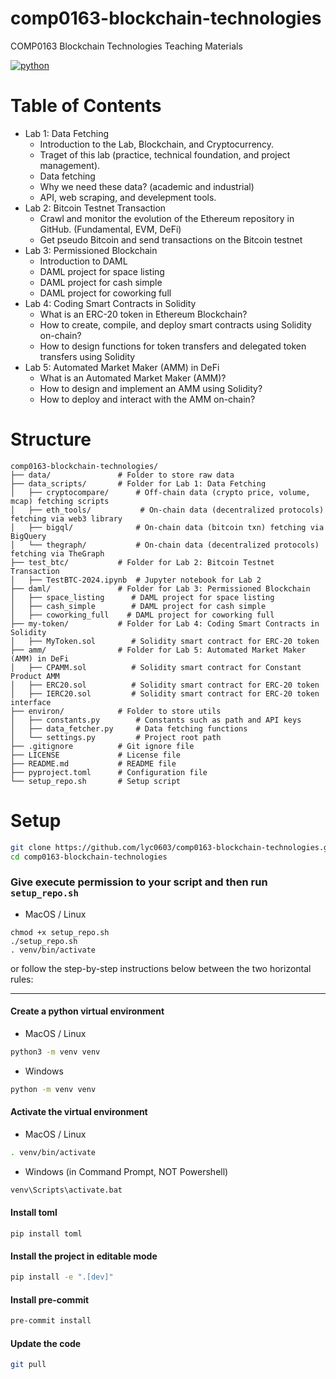 # comp0163-blockchain-technologies
COMP0163 Blockchain Technologies Teaching Materials

[![python](https://img.shields.io/badge/Python-%3E%203.9.0-3776AB.svg?style=flat&logo=python&logoColor=white
)](https://www.python.org)

# Table of Contents

- Lab 1: Data Fetching
    - Introduction to the Lab, Blockchain, and Cryptocurrency.
    - Traget of this lab (practice, technical foundation, and project management).
    - Data fetching
    - Why we need these data? (academic and industrial)
    - API, web scraping, and develepment tools.
- Lab 2: Bitcoin Testnet Transaction
    - Crawl and monitor the evolution of the Ethereum repository in GitHub. (Fundamental, EVM, DeFi)
    - Get pseudo Bitcoin and send transactions on the Bitcoin testnet
- Lab 3: Permissioned Blockchain
    - Introduction to DAML
    - DAML project for space listing
    - DAML project for cash simple
    - DAML project for coworking full
- Lab 4: Coding Smart Contracts in Solidity
    - What is an ERC-20 token in Ethereum Blockchain?
    - How to create, compile, and deploy smart contracts using Solidity on-chain?
    - How to design functions for token transfers and delegated token transfers using Solidity
- Lab 5: Automated Market Maker (AMM) in DeFi
    - What is an Automated Market Maker (AMM)?
    - How to design and implement an AMM using Solidity?
    - How to deploy and interact with the AMM on-chain?
# Structure
```
comp0163-blockchain-technologies/
├── data/               # Folder to store raw data    
├── data_scripts/       # Folder for Lab 1: Data Fetching
│   ├── cryptocompare/      # Off-chain data (crypto price, volume, mcap) fetching scripts
│   ├── eth_tools/           # On-chain data (decentralized protocols) fetching via web3 library
│   ├── bigql/              # On-chain data (bitcoin txn) fetching via BigQuery
│   └── thegraph/           # On-chain data (decentralized protocols) fetching via TheGraph
├── test_btc/           # Folder for Lab 2: Bitcoin Testnet Transaction
│   ├── TestBTC-2024.ipynb  # Jupyter notebook for Lab 2
├── daml/               # Folder for Lab 3: Permissioned Blockchain
│   ├── space_listing      # DAML project for space listing
│   ├── cash_simple        # DAML project for cash simple
│   ├── coworking_full    # DAML project for coworking full
├── my-token/           # Folder for Lab 4: Coding Smart Contracts in Solidity
│   ├── MyToken.sol        # Solidity smart contract for ERC-20 token
├── amm/                # Folder for Lab 5: Automated Market Maker (AMM) in DeFi
│   ├── CPAMM.sol          # Solidity smart contract for Constant Product AMM
│   ├── ERC20.sol          # Solidity smart contract for ERC-20 token
│   ├── IERC20.sol         # Solidity smart contract for ERC-20 token interface
├── environ/            # Folder to store utils
│   ├── constants.py        # Constants such as path and API keys
│   ├── data_fetcher.py     # Data fetching functions
│   └── settings.py         # Project root path
├── .gitignore          # Git ignore file
├── LICENSE             # License file
├── README.md           # README file
├── pyproject.toml      # Configuration file
└── setup_repo.sh       # Setup script
```


# Setup
```zsh
git clone https://github.com/lyc0603/comp0163-blockchain-technologies.git
cd comp0163-blockchain-technologies
```

### Give execute permission to your script and then run `setup_repo.sh`

- MacOS / Linux

```
chmod +x setup_repo.sh
./setup_repo.sh
. venv/bin/activate
```

or follow the step-by-step instructions below between the two horizontal rules:

---

#### Create a python virtual environment

- MacOS / Linux

```bash
python3 -m venv venv
```

- Windows

```bash
python -m venv venv
```

#### Activate the virtual environment

- MacOS / Linux

```bash
. venv/bin/activate
```

- Windows (in Command Prompt, NOT Powershell)

```bash
venv\Scripts\activate.bat
```
#### Install toml

```
pip install toml
```

#### Install the project in editable mode

```bash
pip install -e ".[dev]"
```

#### Install pre-commit
```bash
pre-commit install
```

#### Update the code

```bash
git pull
```

